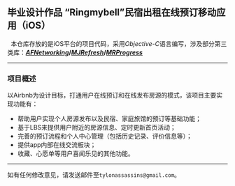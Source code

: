 ## 毕业设计作品 “Ringmybell”民宿出租在线预订移动应用（iOS）

&nbsp;&nbsp;本仓库存放的是iOS平台的项目代码，采用*Objective-C*语言编写，涉及部分第三类库：__*[AFNetworking](https://github.com/AFNetworking/AFNetworking)*/*[MJRefresh](https://github.com/CoderMJLee/MJRefresh)*/*[MRProgress](https://github.com/mrackwitz/MRProgress)*__

***

### 项目概述

以Airbnb为设计目标，打通用户在线预订和在线发布房源的模式，该项目主要实现功能有：

* 帮助用户实现个人房源发布以及民宿、家庭旅馆的预订等基础功能；
* 基于LBS来提供用户附近的房源信息、定时更新首页活动；
* 完善的预订流程和个人中心管理（包括历史记录、评价信息等）；
* 提供app内部在线交流板块；
* 收藏、心愿单等用户喜闻乐见的其他功能。

***

如有任何修改意见，请发送邮件至`tylonassassins@gmail.com`。
